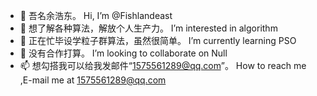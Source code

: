 - 👋 吾名余浩东。 
      Hi, I’m @Fishlandeast
- 👀 想了解各种算法，解放个人生产力。 
      I’m interested in algorithm
- 🌱 正在忙毕设学粒子群算法，虽然很简单。 
      I’m currently learning PSO
- 💞️ 没有合作打算。 
      I’m looking to collaborate on Null
- 📫 想勾搭我可以给我发邮件“1575561289@qq.com”。
      How to reach me ,E-mail me at 1575561289@qq.com

<!---
Fishlandeast/Fishlandeast is a ✨ special ✨ repository because its `README.md` (this file) appears on your GitHub profile.
You can click the Preview link to take a look at your changes.
--->

